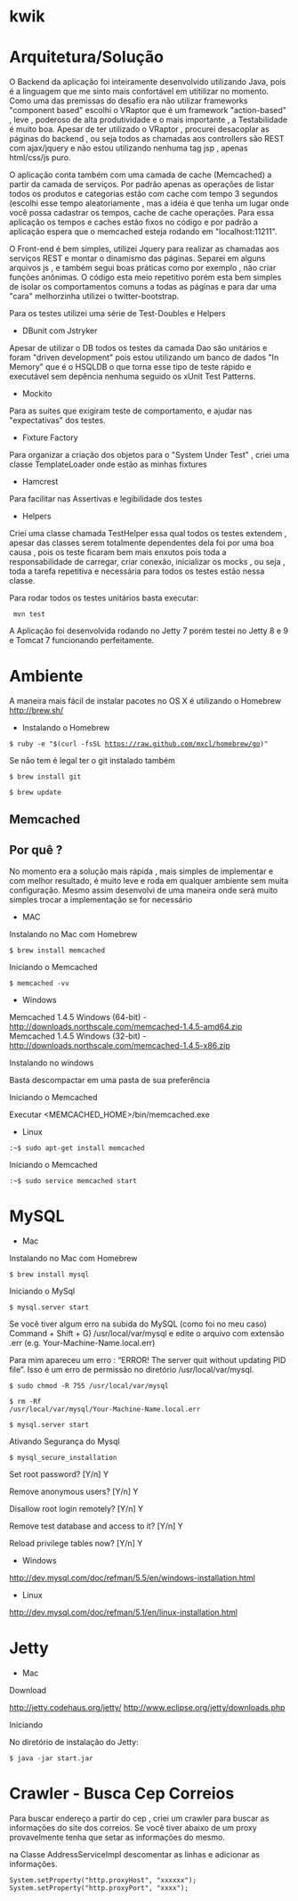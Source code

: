 kwik
====

Arquitetura/Solução
============================================================================

O Backend da aplicação foi inteiramente desenvolvido utilizando Java, pois é a linguagem que me sinto mais confortável
em utitilizar no momento. Como uma das premissas do desafio era não utilizar frameworks "component based" escolhi o VRaptor
que é um framework "action-based" , leve , poderoso de alta produtividade e o mais importante , a Testabilidade é muito boa.
Apesar de ter utilizado o VRaptor , procurei desacoplar as páginas do backend , ou seja todos as chamadas aos controllers são REST
com ajax/jquery e não estou utilizando nenhuma tag jsp , apenas html/css/js puro.

O aplicação conta também com uma camada de cache (Memcached) a partir da camada de serviços. Por padrão apenas as operações
de listar todos os produtos e categorias estão com cache com tempo 3 segundos (escolhi esse tempo aleatoriamente , mas a idéia 
é que tenha um lugar onde você possa cadastrar os tempos, cache de cache operações. Para essa aplicação os tempos e caches
estão fixos no código e por padrão a aplicação espera que o memcached esteja rodando em "localhost:11211".

O Front-end é bem simples, utilizei Jquery para realizar as chamadas aos serviços REST e montar o dinamismo das páginas.
Separei em alguns arquivos js , e também segui boas práticas como por exemplo , não criar funções anônimas. O código esta 
meio repetitivo porém esta bem simples de isolar os comportamentos comuns a todas as páginas e para dar uma "cara" melhorzinha utilizei o twitter-bootstrap.


Para os testes utilizei uma série de Test-Doubles e Helpers

- DBunit com Jstryker 
 
Apesar de utilizar o DB todos os testes da camada Dao são unitários e foram "driven development" pois estou utilizando um
banco de dados "In Memory" que é o HSQLDB o que torna esse tipo de teste rápido e executável sem depência nenhuma seguido os xUnit Test Patterns.

- Mockito
 
Para as suites que exigiram teste de comportamento, e ajudar nas "expectativas" dos testes. 

- Fixture Factory

Para organizar a criação dos objetos para o "System Under Test" , criei uma classe TemplateLoader onde estão as minhas fixtures

- Hamcrest

Para facilitar nas Assertivas e legibilidade dos testes

- Helpers

Criei uma classe chamada TestHelper essa qual todos os testes extendem , apesar das classes serem totalmente dependentes dela
foi por uma boa causa , pois os teste ficaram bem mais enxutos pois toda a responsabilidade de carregar, criar conexão, inicializar
os mocks , ou seja , toda a tarefa repetitiva e necessária para todos os testes estão nessa classe.


Para rodar todos os testes unitários basta executar:

<code> mvn test </code>

A Aplicação foi desenvolvida rodando no Jetty 7 porém testei no Jetty 8 e 9 e Tomcat 7 funcionando perfeitamente.


Ambiente
============================================================================

A maneira mais fácil de instalar pacotes no OS X é utilizando o Homebrew <br>
http://brew.sh/

- Instalando o Homebrew

<code>$ ruby -e "$(curl -fsSL https://raw.github.com/mxcl/homebrew/go)"</code>

Se não tem é legal ter o git instalado também

<code>$ brew install git</code>

<code>$ brew update</code>


Memcached
----------------------------------------------------------------------------

Por quê ?
------

No momento era a solução mais rápida , mais simples de implementar e com melhor resultado,
é muito leve e roda em qualquer ambiente sem muita configuração. Mesmo assim desenvolvi de uma maneira
onde será muito simples trocar a implementação se for necessário


* MAC

Instalando no Mac com Homebrew

<code>$ brew install memcached</code>

Iniciando o Memcached

<code>$ memcached -vv</code>

* Windows


Memcached 1.4.5 Windows (64-bit) - http://downloads.northscale.com/memcached-1.4.5-amd64.zip<br/>
Memcached 1.4.5 Windows (32-bit) - http://downloads.northscale.com/memcached-1.4.5-x86.zip

Instalando no windows

Basta descompactar em uma pasta de sua preferência

Iniciando o Memcached

Executar <MEMCACHED_HOME>/bin/memcached.exe

* Linux

<code>:~$ sudo apt-get install memcached</code>

Iniciando o Memcached

<code>:~$ sudo service memcached start</code>


MySQL
============================================================================

* Mac

Instalando no Mac com Homebrew

<code>$ brew install mysql </code>

Iniciando o MySql

<code>$ mysql.server start </code>


Se você tiver algum erro na subida do MySQL (como foi no meu caso) </br> 
Command + Shift + G) /usr/local/var/mysql e edite o arquivo com extensão .err (e.g. Your-Machine-Name.local.err) </br>


Para mim apareceu um erro : “ERROR! The server quit without updating PID file”. 
Isso é um erro de permissão no diretório /usr/local/var/mysql. 

<code>$ sudo chmod -R 755 /usr/local/var/mysql</code>

<code>$ rm -Rf /usr/local/var/mysql/Your-Machine-Name.local.err</code>

<code>$ mysql.server start </code>


Ativando Segurança do Mysql

<code>$ mysql_secure_installation</code>
 
Set root password? [Y/n] Y

Remove anonymous users? [Y/n] Y

Disallow root login remotely? [Y/n] Y

Remove test database and access to it? [Y/n] Y

Reload privilege tables now? [Y/n] Y


* Windows

http://dev.mysql.com/doc/refman/5.5/en/windows-installation.html

* Linux

http://dev.mysql.com/doc/refman/5.1/en/linux-installation.html


Jetty
============================================================================

* Mac

Download

http://jetty.codehaus.org/jetty/
http://www.eclipse.org/jetty/downloads.php

Iniciando

No diretório de instalação do Jetty:

<code>$ java -jar start.jar</code>


Crawler - Busca Cep Correios
============================================================================

Para buscar endereço a partir do cep , criei um crawler para buscar as informações do site dos correios.
Se você tiver abaixo de um proxy provavelmente tenha que setar as informações do mesmo.

na Classe AddressServiceImpl descomentar as linhas e adicionar as informações.

<code>System.setProperty("http.proxyHost", "xxxxxx");</code>
<code>System.setProperty("http.proxyPort", "xxxx");</code>


